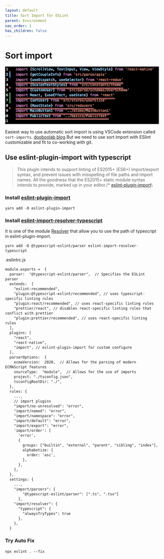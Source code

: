 ```yaml
---
layout: default
title: Sort Import for ESLint
parent: Environment
nav_order: 1
has_children: false
---
```


# Sort import

![sort-import1](./images/sort-import1.gif)

Easiest way to use automatic sort import is using VSCode extension called `sort-imports`. [dooboolab blog](https://medium.com/dooboolab/using-eslint-prettier-and-sort-imports-vscode-extensions-for-formatting-open-source-project-16edf317129d)
But we need to use sort import with ESlint customizable and fit to co-working with git. 

## Use eslint-plugin-import with typescript

> This plugin intends to support linting of ES2015+ (ES6+) import/export syntax, and prevent issues with misspelling of file paths and import names. All the goodness that the ES2015+ static module syntax intends to provide, marked up in your editor./* [eslint-plugin-import](https://github.com/benmosher/eslint-plugin-import)\

### Install [eslint-plugin-import](https://github.com/benmosher/eslint-plugin-import)

```
yarn add -D eslint-plugin-import
```

### Install [eslint-import-resolver-typescript](https://www.npmjs.com/package/eslint-import-resolver-typescript)

It is one of the module [Resolver](https://github.com/benmosher/eslint-plugin-import#resolvers) that allow you to use the path of typescript in eslint-plugin-import.

```
yarn add -D @typescript-eslint/parser eslint-import-resolver-typescript
```

.eslintrc.js

```
module.exports =  {
  parser:  "@typescript-eslint/parser",  // Specifies the ESLint parser
  extends:  [
    "eslint:recommended",
    "plugin:@typescript-eslint/recommended", // uses typescript-specific linting rules
    "plugin:react/recommended", // uses react-specific linting rules
    "prettier/react", // disables react-specific linting rules that conflict with prettier
    "plugin:prettier/recommended", // uses react-specific linting rules
  ],
  plugins: [
    "react",
    "react-native",
    "import", // eslint-plugin-import for custom configure
  ],
  parserOptions:  {
    ecmaVersion:  2020,  // Allows for the parsing of modern ECMAScript features
    sourceType:  "module",  // Allows for the use of imports
    project: "./tsconfig.json",
    tsconfigRootDir: "./",
  },
  rules: {
    ...,
    // import plugins
    "import/no-unresolved": "error",
    "import/named": "error",
    "import/namespace": "error",
    "import/default": "error",
    "import/export": "error",
    'import/order': [
      'error',
      {
        groups: ["builtin", "external", "parent", "sibling", "index"],
        alphabetize: {
          order: 'asc',
        },
      },
    ],
  },
  settings: {
    ...,
    "import/parsers": {
        "@typescript-eslint/parser": [".ts", ".tsx"]
      },
    "import/resolver": {
      "typescript": {
        "alwaysTryTypes": true
      },
    },
  }
```


### Try Auto Fix

```
npx eslint . --fix
```